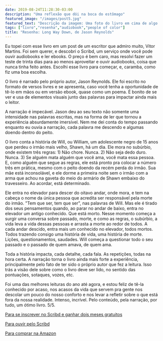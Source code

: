 ```yaml
---
date: 2019-08-24T11:28:30-03:00
description: "Uma reflexão que dói na boca do estômago"
featured_image: "/images/post5.jpg"
featured_text: "Descrição da imagem: Uma foto do livro em cima de algo branco. A capa do livro é acinzentada e mostra o reflexo borrado de uma pessoa negra espelhado em um elevador. Ao lado do reflexo estão os botões do elevador com os números dos andares, do sétimo até o primeiro (lobby). O botão do lobby está aceso. Acima, o título do livro e o nome do autor escritos em branco."
tags: ["livro","resenha","audiobook","people of color"]
title: "Resenha: Long Way Down, de Jason Reynolds"
---
```


Eu topei com esse livro em um post de um escritor que admiro muito, Vitor Martins. Foi sem querer, e descobri o Scribd, um serviço onde você pode ouvir audiobooks e ler ebooks. O preço é bem caro, mas resolvi fazer um teste de trinta dias para ao menos aproveitar e ouvir audiobooks, coisa que nunca tinha feito antes. Escolhi esse livro para começar, e, caramba, como fiz uma boa escolha.

O livro é narrado pelo próprio autor, Jason Reynolds. Ele foi escrito no formato de versos livres e se apresenta, caso você tenha a oportunidade de tê-lo em mãos ou em versão ebook, quase como um poema. É bonito de se ver e usa de elementos visuais junto das palavras para impactar ainda mais o leitor.

A narração é impecável. Jason deu ao seu texto não somente uma intensidade nas palavras escritas, mas na forma de ler que tornou a experiência absurdamente imersível. Nem me dei conta do tempo passando enquanto eu ouvia a narração, cada palavra me descendo e algumas doendo dentro do peito. 

O livro conta a história de Will, ou William, um adolescente negro de 15 anos que perdeu o irmão mais velho, Shawn,  há um dia. Ele mora no subúrbio, onde existem três regras: 1) Não chore. Nunca. 2) Não seja dedo duro. Nunca. 3) Se alguém mata alguém que você ama, você mata essa pessoa. E, como alguém que segue as regras, ele está pronto pra colocar a número três em prática, mesmo com o peito doendo da recém perda do irmão. Sua mãe está inconsolável, e ele dorme a primeira noite sem o irmão com a arma que achou na gaveta do meio do armário de Shawn embaixo do travesseiro. Ao acordar, está determinado. 

Ele entra no elevador para descer do oitavo andar, onde mora, e tem na cabeça o nome da única pessoa que acredita ser responsável pela morte do irmão. "Tem que ser, tem que ser", nas palavras de Will. Mas ele é tirado dos seus pensamentos quando, ao parar no andar de baixo, entra no elevador um antigo conhecido. Que está morto. Nesse momento começa a surgir uma conversa sobre passado, morte, e como as regras, o subúrbio, a vida leva a vida dessas pessoas e arrasta a morte ao redor de todos. A cada andar descido, entra mais um conhecido no elevador, todos mortos. Todos trazendo consigo uma história de vida, uma história de morte. Lições, questionamentos, saudades. Will começa a questionar todo o seu passado e o passado de quem amava, de quem ama. 

Toda a história impacta, cada detalhe, cada fala. As repetições, todas na hora certa. A narração torna o livro ainda mais forte a experiência, principalmente pelo fato de ter sido o próprio autor que fez a leitura. Isso trás a visão dele sobre como o livro deve ser lido, no sentido das pontuações, sotaques, vozes, etc.

Foi uma das melhores leituras do ano até agora, e estou feliz de tê-la conhecido por acaso, nos acasos da vida que servem pra gente nos descolar um pouco do nosso conforto e nos levar a refletir sobre o que está fora da nossa realidade. Intenso, incrível. Pelo conteúdo, pela narração, por tudo, um ótimo livro. 5/5.

[Para se inscrever no Scribd e ganhar dois meses gratuitos](https://www.scribd.com/g/5sa7tk)

[Para ouvir pelo Scribd](https://www.scribd.com/listen/362447185)

[Para comprar na Amazon](https://www.amazon.com.br/Long-Way-Down-Jason-Reynolds/dp/1481438255)





